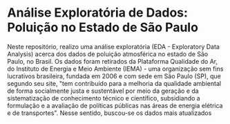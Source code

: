 # Análise Exploratória de Dados: Poluição no Estado de São Paulo

Neste repositório, realizo uma análise exploratória (EDA - Exploratory Data Analysis) acerca dos dados de poluição atmosférica no estado de São Paulo, no Brasil. Os dados foram retirados da Plataforma Qualidade do Ar, do Instituto de Energia e Meio Ambiente (IEMA) - uma organização sem fins lucrativos brasileira, fundada em 2006 e com sede em São Paulo (SP), que segundo seu site, "tem contribuído para a melhoria da qualidade ambiental de forma socialmente justa e sustentável por meio da geração e da sistematização de conhecimento técnico e científico, subsidiando a formulação e a avaliação de políticas públicas nas áreas de energia elétrica e de transportes". Nesse sentido, buscou-se os dados mais atualizados 

 
